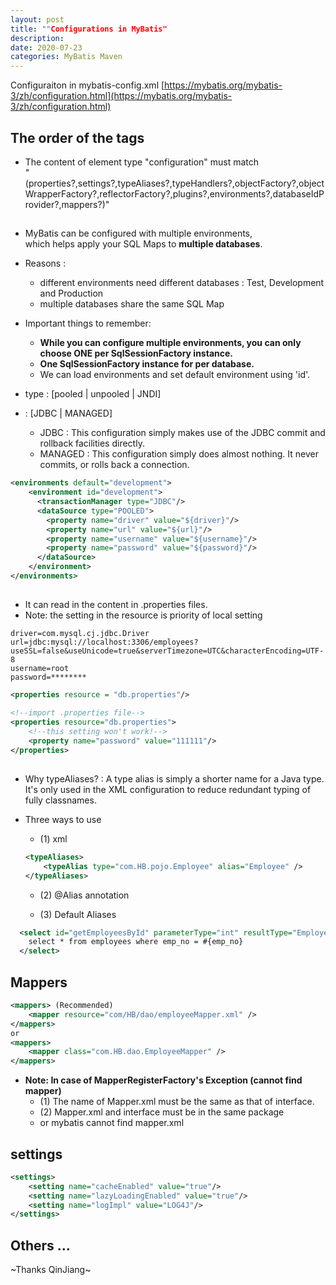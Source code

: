 ```yaml
---
layout: post
title: ""Configurations in MyBatis"
description: 
date: 2020-07-23
categories: MyBatis Maven
---
```

Configuraiton in mybatis-config.xml
[https://mybatis.org/mybatis-3/zh/configuration.html](https://mybatis.org/mybatis-3/zh/configuration.html)

## The order of the tags

- The content of element type "configuration" must match  
"(properties?,settings?,typeAliases?,typeHandlers?,objectFactory?,objectWrapperFactory?,reflectorFactory?,plugins?,environments?,databaseIdProvider?,mappers?)"


## <environments>

- MyBatis can be configured with multiple environments,  
 which helps apply your SQL Maps to __multiple databases__.
- Reasons : 
    - different environments need different databases : Test, Development and Production
    - multiple databases share the same SQL Map

- Important things to remember:
    - __While you can configure multiple environments, you can only choose ONE per SqlSessionFactory instance.__
    - __One SqlSessionFactory instance for per database.__
    - We can load environments and set default environment using 'id'.

- __<DataSource>__ type : [pooled | unpooled | JNDI]  
- __<transactionManager>__ : [JDBC | MANAGED]
    - JDBC : This configuration simply makes use of the JDBC commit and rollback facilities directly.
    - MANAGED : This configuration simply does almost nothing. It never commits, or rolls back a connection.

```xml
<environments default="development">
    <environment id="development">
      <transactionManager type="JDBC"/>
      <dataSource type="POOLED">
        <property name="driver" value="${driver}"/>
        <property name="url" value="${url}"/>
        <property name="username" value="${username}"/>
        <property name="password" value="${password}"/>
      </dataSource>
    </environment>
</environments>
```

## <properties>

- It can read in the content in .properties files.
- Note: the setting in the resource is priority of local setting

```properties
driver=com.mysql.cj.jdbc.Driver
url=jdbc:mysql://localhost:3306/employees?useSSL=false&useUnicode=true&serverTimezone=UTC&characterEncoding=UTF-8
username=root
password=********
```

```xml
<properties resource = "db.properties"/>

<!--import .properties file-->
<properties resource="db.properties">
    <!--this setting won't work!-->
    <property name="password" value="111111"/>
</properties>
```

## <TypeAliases>

- Why typeAliases? : A type alias is simply a shorter name for a Java type.  
It's only used in the XML configuration to reduce redundant typing of fully classnames.

- Three ways to use
    - (1) xml
    ```xml
    <typeAliases>
        <typeAlias type="com.HB.pojo.Employee" alias="Employee" />
    </typeAliases>
    ```
    - (2) @Alias annotation

    - (3) Default Aliases

```xml
  <select id="getEmployeesById" parameterType="int" resultType="Employee">
    select * from employees where emp_no = #{emp_no}
  </select>
```

## Mappers

```xml
<mappers> (Recommended)
    <mapper resource="com/HB/dao/employeeMapper.xml" />
</mappers>
or
<mappers>
    <mapper class="com.HB.dao.EmployeeMapper" />
</mappers>
```
- __Note: In case of MapperRegisterFactory's Exception (cannot find mapper)__
    - (1) The name of Mapper.xml must be the same as that of interface.
    - (2) Mapper.xml and interface must be in the same package
    - or mybatis cannot find mapper.xml 

## settings

```xml
<settings>
    <setting name="cacheEnabled" value="true"/>
    <setting name="lazyLoadingEnabled" value="true"/>
    <setting name="logImpl" value="LOG4J"/>
</settings>
```

## Others ...

~Thanks QinJiang~